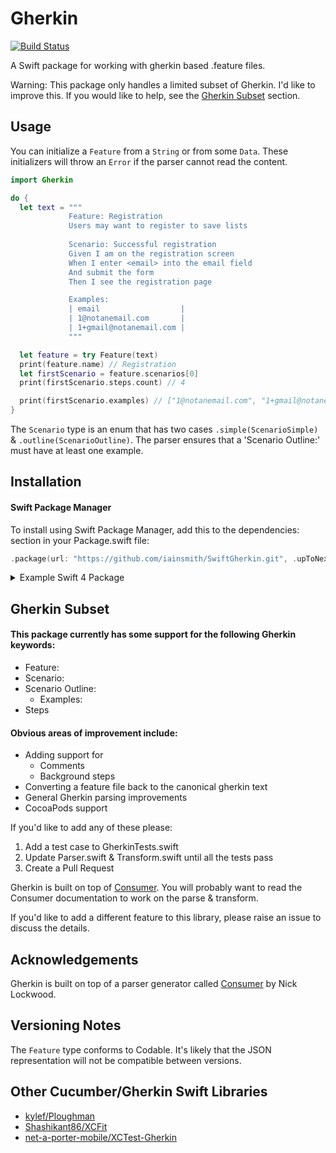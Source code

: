 # Gherkin

[![Build Status](https://travis-ci.org/iainsmith/SwiftGherkin.svg?branch=master)](https://travis-ci.org/iainsmith/SwiftGherkin)

A Swift package for working with gherkin based .feature files.

Warning: This package only handles a limited subset of Gherkin. I'd like to improve this. If you would like to help, see the [Gherkin Subset](#Gherkin-Subset) section.

## Usage

You can initialize a `Feature` from a `String` or from some `Data`. These initializers will throw an `Error` if the parser cannot read the content.

```swift
import Gherkin

do {
  let text = """
             Feature: Registration
             Users may want to register to save lists
             
             Scenario: Successful registration
             Given I am on the registration screen
             When I enter <email> into the email field
             And submit the form
             Then I see the registration page

             Examples:
             | email                  |
             | 1@notanemail.com       |
             | 1+gmail@notanemail.com |
             """

  let feature = try Feature(text)
  print(feature.name) // Registration
  let firstScenario = feature.scenarios[0]
  print(firstScenario.steps.count) // 4

  print(firstScenario.examples) // ["1@notanemail.com", "1+gmail@notanemail.com"]
}
```

The `Scenario` type is an enum that has two cases `.simple(ScenarioSimple)` & `.outline(ScenarioOutline)`. The parser ensures that a 'Scenario Outline:' must have at least one example.

## Installation

#### Swift Package Manager

To install using Swift Package Manager, add this to the dependencies: section in your Package.swift file:

```swift
.package(url: "https://github.com/iainsmith/SwiftGherkin.git", .upToNextMinor(from: "0.1.0")),
```

<details>
<summary>Example Swift 4 Package</summary>

```swift
let package = Package(
    name: "MyPackage",
    products: [
        .library(
            name: "MyPackage",
            targets: ["MyPackage"]),
    ],
    dependencies: [
        .package(url: "https://github.com/iainsmith/SwiftGherkin.git", .upToNextMinor(from: "0.1.0")),
    ],
    targets: [
        .target(
            name: "MyPackage",
            dependencies: ["Gherkin"])
    ]
)
```
</details>


## Gherkin Subset

#### This package currently has some support for the following Gherkin keywords:

* Feature:
* Scenario:
* Scenario Outline:
  * Examples:
* Steps

#### Obvious areas of improvement include:

* Adding support for
  * Comments
  * Background steps
* Converting a feature file back to the canonical gherkin text
* General Gherkin parsing improvements
* CocoaPods support

If you'd like to add any of these please:

1. Add a test case to GherkinTests.swift
2. Update Parser.swift & Transform.swift until all the tests pass
3. Create a Pull Request

Gherkin is built on top of [Consumer](https://github.com/nicklockwood/Consumer). You will probably want to read the Consumer documentation to work on the parse & transform.

If you'd like to add a different feature to this library, please raise an issue to discuss the details.

## Acknowledgements

Gherkin is built on top of a parser generator called [Consumer](https://github.com/nicklockwood/Consumer) by Nick Lockwood.

## Versioning Notes

The `Feature` type conforms to Codable. It's likely that the JSON representation will not be compatible between versions.

## Other Cucumber/Gherkin Swift Libraries

* [kylef/Ploughman](https://github.com/kylef/Ploughman)
* [Shashikant86/XCFit](https://github.com/Shashikant86/XCFit)
* [net-a-porter-mobile/XCTest-Gherkin](https://github.com/net-a-porter-mobile/XCTest-Gherkin)
